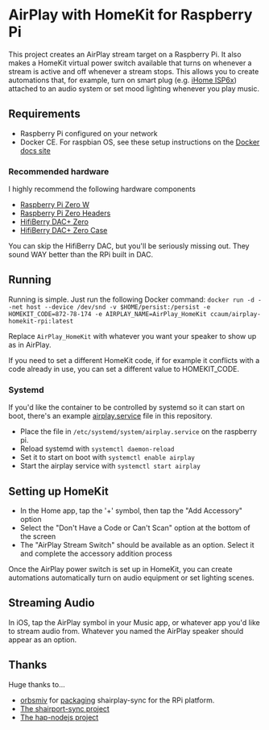 # AirPlay with HomeKit for Raspberry Pi

This project creates an AirPlay stream target on a Raspberry Pi. It also makes
a HomeKit virtual power switch available that turns on whenever a stream is
active and off whenever a stream stops. This allows you to create automations
that, for example, turn on smart plug (e.g. [iHome ISP6x](https://www.amazon.com/iHome-control-connected-Assistant-speakers/dp/B01HCVG9NG/ref=sr_1_2_sspa?ie=UTF8&qid=1528072565&sr=8-2-spons&keywords=ihome+smart+plug&psc=1)) attached 
to an audio system or set mood lighting whenever you play music.

## Requirements

* Raspberry Pi configured on your network
* Docker CE. For raspbian OS, see these setup instructions on the [Docker docs site](https://docs.docker.com/install/linux/docker-ce/debian/#upgrade-docker-ce-1)

### Recommended hardware

I highly recommend the following hardware components

* [Raspberry Pi Zero W](https://www.amazon.com/CanaKit-Raspberry-Wireless-Official-Supply/dp/B071L2ZQZX/ref=sr_1_2?s=pc&ie=UTF8&qid=1527567717&sr=1-2&keywords=raspberry+pi+zero+w&dpID=51zutywP8gL&preST=_SY300_QL70_&dpSrc=srch)
* [Raspberry Pi Zero Headers](https://www.amazon.com/Break-away-2x20-pin-Strip-Header-Raspberry/dp/B07CKQWLFF/ref=sr_1_3?s=electronics&ie=UTF8&qid=1527568280&sr=1-3&keywords=raspberry+pi+zero+break+away)
* [HifiBerry DAC+ Zero](https://www.hifiberry.com/shop/boards/hifiberry-dac-zero/)
* [HifiBerry DAC+ Zero Case](https://www.hifiberry.com/shop/cases/hifiberry-case-for-dac-zero/)

You can skip the HifiBerry DAC, but you'll be seriously missing out. They sound WAY better than the RPi built in DAC.

## Running

Running is simple. Just run the following Docker command:
`docker run -d --net host --device /dev/snd -v $HOME/persist:/persist -e HOMEKIT_CODE=872-78-174 -e AIRPLAY_NAME=AirPlay_HomeKit ccaum/airplay-homekit-rpi:latest`

Replace `AirPlay_HomeKit` with whatever you want your speaker to
show up as in AirPlay.

If you need to set a different HomeKit code, if for example it conflicts with a
code already in use, you can set a different value to HOMEKIT_CODE.

### Systemd

If you'd like the container to be controlled by systemd so it can start on
boot, there's an example [airplay.service](airplay.service) file in this
repository. 

* Place the file in `/etc/systemd/system/airplay.service` on the raspberry pi.
* Reload systemd with `systemctl daemon-reload`
* Set it to start on boot with `systemctl enable airplay`
* Start the airplay service with `systemctl start airplay`

## Setting up HomeKit

* In the Home app, tap the '+' symbol, then tap the "Add Accessory" option
* Select the "Don't Have a Code or Can't Scan" option at the bottom of the screen
* The "AirPlay Stream Switch" should be available as an option. Select it and complete the accessory addition process

Once the AirPlay power switch is set up in HomeKit, you can create automations
automatically turn on audio equipment or set lighting scenes.

## Streaming Audio

In iOS, tap the AirPlay symbol in your Music app, or whatever app you'd like to
stream audio from. Whatever you named the AirPlay speaker should appear as 
an option.

## Thanks

Huge thanks to...

* [orbsmiv](https://github.com/orbsmiv) for [packaging](https://github.com/orbsmiv/docker-shairport-sync-rpi) shairplay-sync for the RPi platform.
* [The shairport-sync project](https://github.com/mikebrady/shairport-sync)
* [The hap-nodejs project](https://github.com/KhaosT/HAP-NodeJS)
